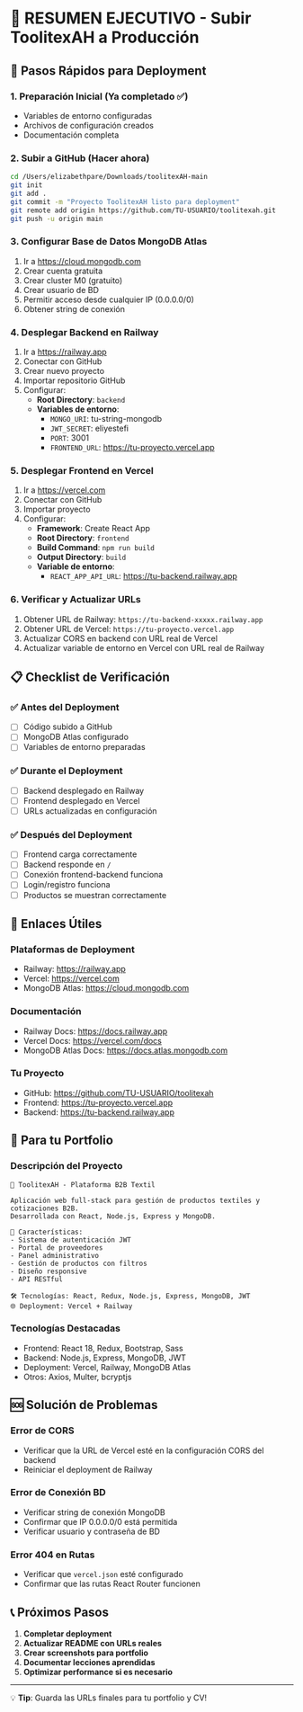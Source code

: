 # 🎯 RESUMEN EJECUTIVO - Subir ToolitexAH a Producción

## 🚀 Pasos Rápidos para Deployment

### 1. **Preparación Inicial** (Ya completado ✅)
- Variables de entorno configuradas
- Archivos de configuración creados
- Documentación completa

### 2. **Subir a GitHub** (Hacer ahora)
```bash
cd /Users/elizabethpare/Downloads/toolitexAH-main
git init
git add .
git commit -m "Proyecto ToolitexAH listo para deployment"
git remote add origin https://github.com/TU-USUARIO/toolitexah.git
git push -u origin main
```

### 3. **Configurar Base de Datos MongoDB Atlas**
1. Ir a https://cloud.mongodb.com
2. Crear cuenta gratuita
3. Crear cluster M0 (gratuito)
4. Crear usuario de BD
5. Permitir acceso desde cualquier IP (0.0.0.0/0)
6. Obtener string de conexión

### 4. **Desplegar Backend en Railway**
1. Ir a https://railway.app
2. Conectar con GitHub
3. Crear nuevo proyecto
4. Importar repositorio GitHub
5. Configurar:
   - **Root Directory**: `backend`
   - **Variables de entorno**:
     - `MONGO_URI`: tu-string-mongodb
     - `JWT_SECRET`: eliyestefi
     - `PORT`: 3001
     - `FRONTEND_URL`: https://tu-proyecto.vercel.app

### 5. **Desplegar Frontend en Vercel**
1. Ir a https://vercel.com
2. Conectar con GitHub
3. Importar proyecto
4. Configurar:
   - **Framework**: Create React App
   - **Root Directory**: `frontend`
   - **Build Command**: `npm run build`
   - **Output Directory**: `build`
   - **Variable de entorno**:
     - `REACT_APP_API_URL`: https://tu-backend.railway.app

### 6. **Verificar y Actualizar URLs**
1. Obtener URL de Railway: `https://tu-backend-xxxxx.railway.app`
2. Obtener URL de Vercel: `https://tu-proyecto.vercel.app`
3. Actualizar CORS en backend con URL real de Vercel
4. Actualizar variable de entorno en Vercel con URL real de Railway

## 📋 Checklist de Verificación

### ✅ Antes del Deployment
- [ ] Código subido a GitHub
- [ ] MongoDB Atlas configurado
- [ ] Variables de entorno preparadas

### ✅ Durante el Deployment
- [ ] Backend desplegado en Railway
- [ ] Frontend desplegado en Vercel
- [ ] URLs actualizadas en configuración

### ✅ Después del Deployment
- [ ] Frontend carga correctamente
- [ ] Backend responde en `/`
- [ ] Conexión frontend-backend funciona
- [ ] Login/registro funciona
- [ ] Productos se muestran correctamente

## 🔗 Enlaces Útiles

### **Plataformas de Deployment**
- Railway: https://railway.app
- Vercel: https://vercel.com
- MongoDB Atlas: https://cloud.mongodb.com

### **Documentación**
- Railway Docs: https://docs.railway.app
- Vercel Docs: https://vercel.com/docs
- MongoDB Atlas Docs: https://docs.atlas.mongodb.com

### **Tu Proyecto**
- GitHub: https://github.com/TU-USUARIO/toolitexah
- Frontend: https://tu-proyecto.vercel.app
- Backend: https://tu-backend.railway.app

## 🎉 Para tu Portfolio

### **Descripción del Proyecto**
```
🧵 ToolitexAH - Plataforma B2B Textil

Aplicación web full-stack para gestión de productos textiles y cotizaciones B2B.
Desarrollada con React, Node.js, Express y MongoDB.

🚀 Características:
- Sistema de autenticación JWT
- Portal de proveedores
- Panel administrativo
- Gestión de productos con filtros
- Diseño responsive
- API RESTful

🛠️ Tecnologías: React, Redux, Node.js, Express, MongoDB, JWT
🌐 Deployment: Vercel + Railway
```

### **Tecnologías Destacadas**
- Frontend: React 18, Redux, Bootstrap, Sass
- Backend: Node.js, Express, MongoDB, JWT
- Deployment: Vercel, Railway, MongoDB Atlas
- Otros: Axios, Multer, bcryptjs

## 🆘 Solución de Problemas

### **Error de CORS**
- Verificar que la URL de Vercel esté en la configuración CORS del backend
- Reiniciar el deployment de Railway

### **Error de Conexión BD**
- Verificar string de conexión MongoDB
- Confirmar que IP 0.0.0.0/0 está permitida
- Verificar usuario y contraseña de BD

### **Error 404 en Rutas**
- Verificar que `vercel.json` esté configurado
- Confirmar que las rutas React Router funcionen

## 📞 Próximos Pasos

1. **Completar deployment**
2. **Actualizar README con URLs reales**
3. **Crear screenshots para portfolio**
4. **Documentar lecciones aprendidas**
5. **Optimizar performance si es necesario**

---

💡 **Tip**: Guarda las URLs finales para tu portfolio y CV!
